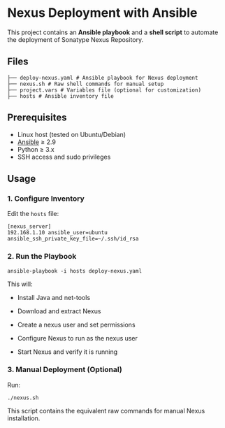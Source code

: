 # Nexus Deployment with Ansible

This project contains an **Ansible playbook** and a **shell script** to automate the deployment of Sonatype Nexus Repository.

## Files
```
├── deploy-nexus.yaml # Ansible playbook for Nexus deployment
├── nexus.sh # Raw shell commands for manual setup
├── project.vars # Variables file (optional for customization)
├── hosts # Ansible inventory file
```

## Prerequisites
- Linux host (tested on Ubuntu/Debian)  
- [Ansible](https://docs.ansible.com/) ≥ 2.9  
- Python ≥ 3.x  
- SSH access and sudo privileges  

## Usage

### 1. Configure Inventory
Edit the `hosts` file:
```
[nexus_server]
192.168.1.10 ansible_user=ubuntu ansible_ssh_private_key_file=~/.ssh/id_rsa
```


### 2. Run the Playbook
```
ansible-playbook -i hosts deploy-nexus.yaml
```

This will:

- Install Java and net-tools

- Download and extract Nexus

- Create a nexus user and set permissions

- Configure Nexus to run as the nexus user

- Start Nexus and verify it is running

### 3. Manual Deployment (Optional)

Run:
```
./nexus.sh
```

This script contains the equivalent raw commands for manual Nexus installation.
